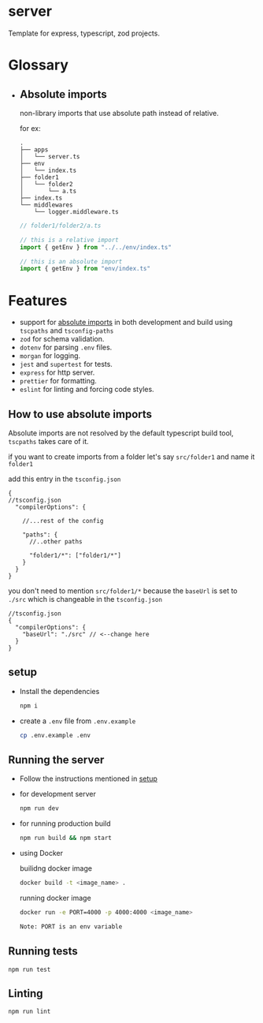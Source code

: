 # server
Template for express, typescript, zod projects.

# Glossary
- ## Absolute imports
  non-library imports that use absolute path instead of relative.
  
  for ex:
  ```
  .
  ├── apps
  │   └── server.ts
  ├── env
  │   └── index.ts
  ├── folder1
  │   └── folder2
  │       └── a.ts
  ├── index.ts
  └── middlewares
      └── logger.middleware.ts
  ```
  
  ```typescript
  // folder1/folder2/a.ts

  // this is a relative import
  import { getEnv } from "../../env/index.ts"

  // this is an absolute import
  import { getEnv } from "env/index.ts"
  ```

# Features
- support for [absolute imports](#absolute-imports) in both development and build using `tscpaths` and `tsconfig-paths`
- `zod` for schema validation.
- `dotenv` for parsing `.env` files.
- `morgan` for logging.
- `jest` and `supertest` for tests.
- `express` for http server.
- `prettier` for formatting.
- `eslint` for linting and forcing code styles.

## How to use absolute imports
Absolute imports are not resolved by the default typescript build tool, `tscpaths` takes care of it.

if you want to create imports from a folder let's say `src/folder1` and name it `folder1`

add this entry in the `tsconfig.json`
```jsonc
{
//tsconfig.json
  "compilerOptions": {

    //...rest of the config

    "paths": {
      //..other paths

      "folder1/*": ["folder1/*"]
    }
  }
}
```

you don't need to mention `src/folder1/*` because the `baseUrl` is set to `./src` which is changeable in the `tsconfig.json`

```jsonc
//tsconfig.json
{
  "compilerOptions": {
    "baseUrl": "./src" // <--change here
  }
}

```

## setup

- Install the dependencies

  ```sh
  npm i
  ```

- create a `.env` file from `.env.example`

  ```sh
  cp .env.example .env
  ```

## Running the server

- Follow the instructions mentioned in [setup](#setting-up)

- for development server

  ```sh
  npm run dev
  ```

- for running production build

  ```sh
  npm run build && npm start
  ```

- using Docker

  builidng docker image
  ```sh
  docker build -t <image_name> .
  ```

  running docker image
  ```sh
  docker run -e PORT=4000 -p 4000:4000 <image_name>

  Note: PORT is an env variable
  ```

## Running tests

```
npm run test
```

## Linting

```sh
npm run lint
```

